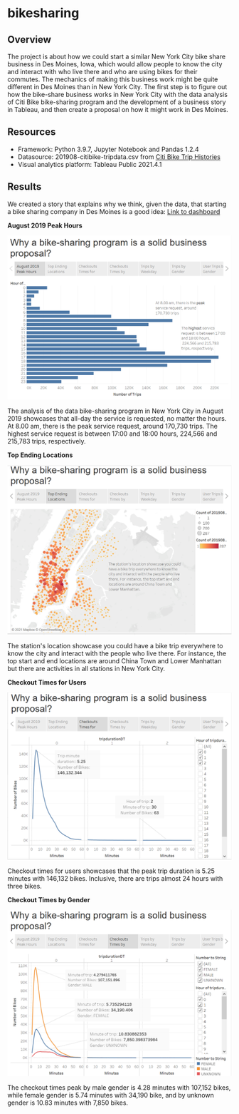 # bikesharing

## Overview
The project is about how we could start a similar New York City bike share business in Des Moines, Iowa, which would allow people to know the city and interact with who live there and who are using bikes for their commutes. The mechanics of making this business work might be quite different in Des Moines than in New York City. The first step is to figure out how the bike-share business works in New York City with the data analysis of Citi Bike bike-sharing program and the development of a business story in Tableau, and then create a proposal on how it might work in Des Moines.

## Resources
  - Framework: Python 3.9.7, Jupyter Notebook and Pandas 1.2.4
  - Datasource: 201908-citibike-tripdata.csv from [Citi Bike Trip Histories](https://ride.citibikenyc.com/system-data)
  - Visual analytics platform: Tableau Public 2021.4.1

## Results
We created a story that explains why we think, given the data, that starting a bike sharing company in Des Moines is a good idea: [Link to dashboard](https://public.tableau.com/app/profile/david.ortega.segura/viz/citibike_16401910386320/Citibike)

**August 2019 Peak Hours**

<img src="Resources/story1.PNG" width="650" />

The analysis of the data bike-sharing program in New York City in August 2019 showcases that all-day the service is requested, no matter the hours. At 8.00 am, there is the peak service request, around 170,730 trips. The highest service request is between 17:00 and 18:00 hours, 224,566 and 215,783 trips, respectively.

**Top Ending Locations**

<img src="Resources/story2.PNG" width="650" />

The station's location showcase you could have a bike trip everywhere to know the city and interact with the people who live there. For instance, the top start and end locations are around China Town and Lower Manhattan but there are activities in all stations in New York City.

**Checkout Times for Users**

<img src="Resources/story3.PNG" width="650" />

Checkout times for users showcases that the peak trip duration is 5.25 minutes with 146,132 bikes. Inclusive, there are trips almost 24 hours with three bikes.

**Checkout Times by Gender**

<img src="Resources/story4.PNG" width="650" />

The checkout times peak by male gender is 4.28 minutes with 107,152 bikes, while female gender is 5.74 minutes with 34,190 bike, and by unknown gender is 10.83 minutes with 7,850 bikes.
